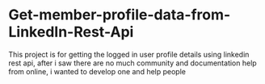 # Get-member-profile-data-from-LinkedIn-Rest-Api
This project is for getting the logged in user profile details using linkedin rest api, after i saw there are no much community and documentation help from online, i wanted to develop one and help people 
